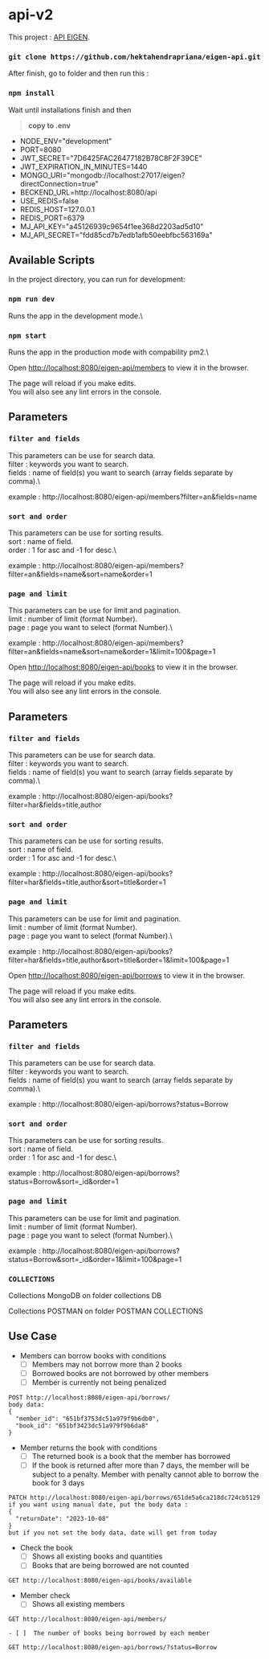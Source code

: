 # api-v2

This project : [API EIGEN](https://github.com/hektahendrapriana/eigen-api).

### `git clone https://github.com/hektahendrapriana/eigen-api.git `

After finish, go to folder and then run this :

### `npm install`

Wait until installations finish and then
> **copy to .env**

*   NODE_ENV="development"
*   PORT=8080
*   JWT_SECRET="7D6425FAC26477182B78C8F2F39CE"
*   JWT_EXPIRATION_IN_MINUTES=1440
*   MONGO_URI="mongodb://localhost:27017/eigen?directConnection=true"
*   BECKEND_URL=http://localhost:8080/api
*   USE_REDIS=false
*   REDIS_HOST=127.0.0.1
*   REDIS_PORT=6379
*   MJ_API_KEY="a45126939c9654f1ee368d2203ad5d10"
*   MJ_API_SECRET="fdd85cd7b7edb1afb50eebfbc563169a"


## Available Scripts

In the project directory, you can run for development:

### `npm run dev`

Runs the app in the development mode.\

### `npm start`

Runs the app in the production mode with compability pm2.\


Open [http://localhost:8080/eigen-api/members](http://localhost:8080/eigen-api/members) to view it in the browser.

The page will reload if you make edits.\
You will also see any lint errors in the console.

## Parameters

### `filter and fields`
This parameters can be use for search data.\
filter : keywords you want to search.\
fields : name of field(s) you want to search (array fields separate by comma).\

example : http://localhost:8080/eigen-api/members?filter=an&fields=name

### `sort and order`
This parameters can be use for sorting results.\
sort : name of field.\
order : 1 for asc and -1 for desc.\

example : http://localhost:8080/eigen-api/members?filter=an&fields=name&sort=name&order=1

### `page and limit`
This parameters can be use for limit and pagination.\
limit : number of limit (format Number).\
page : page you want to select (format Number).\

example : http://localhost:8080/eigen-api/members?filter=an&fields=name&sort=name&order=1&limit=100&page=1



Open [http://localhost:8080/eigen-api/books](http://localhost:8080/eigen-api/books) to view it in the browser.

The page will reload if you make edits.\
You will also see any lint errors in the console.

## Parameters

### `filter and fields`
This parameters can be use for search data.\
filter : keywords you want to search.\
fields : name of field(s) you want to search (array fields separate by comma).\

example : http://localhost:8080/eigen-api/books?filter=har&fields=title,author

### `sort and order`
This parameters can be use for sorting results.\
sort : name of field.\
order : 1 for asc and -1 for desc.\

example : http://localhost:8080/eigen-api/books?filter=har&fields=title,author&sort=title&order=1

### `page and limit`
This parameters can be use for limit and pagination.\
limit : number of limit (format Number).\
page : page you want to select (format Number).\

example : http://localhost:8080/eigen-api/books?filter=har&fields=title,author&sort=title&order=1&limit=100&page=1


Open [http://localhost:8080/eigen-api/borrows](http://localhost:8080/eigen-api/borrows) to view it in the browser.

The page will reload if you make edits.\
You will also see any lint errors in the console.

## Parameters

### `filter and fields`
This parameters can be use for search data.\
filter : keywords you want to search.\
fields : name of field(s) you want to search (array fields separate by comma).\

example : http://localhost:8080/eigen-api/borrows?status=Borrow

### `sort and order`
This parameters can be use for sorting results.\
sort : name of field.\
order : 1 for asc and -1 for desc.\

example : http://localhost:8080/eigen-api/borrows?status=Borrow&sort=_id&order=1

### `page and limit`
This parameters can be use for limit and pagination.\
limit : number of limit (format Number).\
page : page you want to select (format Number).\

example : http://localhost:8080/eigen-api/borrows?status=Borrow&sort=_id&order=1&limit=100&page=1


### `COLLECTIONS`
Collections MongoDB on folder collections DB

Collections POSTMAN on folder POSTMAN COLLECTIONS


## Use Case

- Members can borrow books with conditions
    - [ ]  Members may not borrow more than 2 books
    - [ ]  Borrowed books are not borrowed by other members
    - [ ]  Member is currently not being penalized
```tsx
POST http://localhost:8080/eigen-api/borrows/
body data: 
{
  "member_id": "651bf3753dc51a979f9b6db0",
  "book_id": "651bf3423dc51a979f9b6da8"
}
```
- Member returns the book with conditions
    - [ ]  The returned book is a book that the member has borrowed
    - [ ]  If the book is returned after more than 7 days, the member will be subject to a penalty. Member with penalty cannot able to borrow the book for 3 days

```tsx
PATCH http://localhost:8080/eigen-api/borrows/651de5a6ca218dc724cb5129
if you want using manual date, put the body data :
{
  "returnDate": "2023-10-08"
}
but if you not set the body data, date will get from today
```
- Check the book
    - [ ]  Shows all existing books and quantities
    - [ ]  Books that are being borrowed are not counted

```tsx
GET http://localhost:8080/eigen-api/books/available
```
- Member check
    - [ ]  Shows all existing members
```tsx
GET http://localhost:8080/eigen-api/members/
```
    - [ ]  The number of books being borrowed by each member

```tsx
GET http://localhost:8080/eigen-api/borrows/?status=Borrow
```
